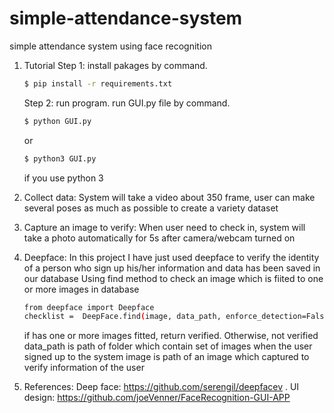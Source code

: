 # simple-attendance-system
simple attendance system using face recognition

1. Tutorial
   Step 1: install pakages by command.
   ```sh
   $ pip install -r requirements.txt
   ```
   Step 2: run program.
   run GUI.py file by command.
   ```sh
   $ python GUI.py
   ```
   or
   ```sh
   $ python3 GUI.py
   ```
   if you use python 3
2. Collect data:
   System will take a video about 350 frame, user can make several poses as much as possible to create a variety dataset

3. Capture an image to verify:
   When user need to check in, system will take a photo automatically for 5s after camera/webcam turned on
4. Deepface:
   In this project I have just used deepface to verify the identity of a person who sign up his/her information and data has been saved in our database
   Using find method to check an image which is fiited to one or more images in database
   ```sh
   from deepface import Deepface
   checklist =  DeepFace.find(image, data_path, enforce_detection=False)
   ```
   if has one or more images fitted, return verified. Otherwise, not verified
   data_path is path of folder which contain set of images when the user signed up to the system
   image is path of an image which captured to verify information of the user
5. References:
   Deep face: https://github.com/serengil/deepfacev .
   UI design: https://github.com/joeVenner/FaceRecognition-GUI-APP
   
   
